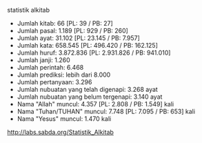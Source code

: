 statistik alkitab

  * Jumlah kitab: 66 [PL: 39 / PB: 27]
  * Jumlah pasal: 1.189 [PL: 929 / PB: 260]
  * Jumlah ayat: 31.102 [PL: 23.145 / PB: 7.957]
  * Jumlah kata: 658.545 [PL: 496.420 / PB: 162.125]
  * Jumlah huruf: 3.872.836 [PL: 2.931.826 / PB: 941.010]
  * Jumlah janji: 1.260
  * Jumlah perintah: 6.468
  * Jumlah prediksi: lebih dari 8.000
  * Jumlah pertanyaan: 3.296
  * Jumlah nubuatan yang telah digenapi: 3.268 ayat
  * Jumlah nubuatan yang belum tergenapi: 3.140 ayat
  * Nama "Allah" muncul: 4.357 [PL: 2.808 / PB: 1.549] kali
  * Nama "Tuhan/TUHAN" muncul: 7.748 [PL: 7.095 / PB: 653] kali
  * Nama "Yesus" muncul: 1.470 kali

http://labs.sabda.org/Statistik_Alkitab